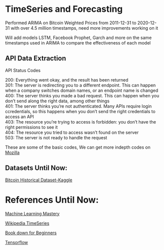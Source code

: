 # TimeSeries and Forecasting

<p> Performed ARIMA on Bitcoin Weighted Prices from 2011-12-31 to 2020-12-31 with over 4.5 million timestamps, need more improvements working on it </p>
<p>Will add models LSTM, Facebook Prophet, Garch and more on the same timestamps used in ARIMA to compare the effectiveness of each model</p>


## API Data Extraction

API Status Codes

<p>
  200: Everything went okay, and the result has been returned <br>
  301: The server is redirecting you to a different endpoint. This can happen when a company switches domain names, or an endpoint name is changed<br>
  400: The server thinks you made a bad request. This can happen when you don’t send along the right data, among other things<br>
  401: The server thinks you’re not authenticated. Many APIs require login ccredentials, so this happens when you don’t send the right credentials to access an API<br>
  403: The resource you’re trying to access is forbidden: you don’t have the right permissions to see it<br>
  404: The resource you tried to access wasn’t found on the server<br>
  503: The server is not ready to handle the request<br>
  
 These are some of the basic codes, We can get more indepth codes on <a href = https://developer.mozilla.org/en-US/docs/Web/HTTP/Status>Mozilla</a> </p> 
 
## Datasets Until Now:
<p><a href ="https://www.kaggle.com/mczielinski/bitcoin-historical-data"> Bitcoin Historical Dataset-Kaggle</a></p>

# References Until Now:

<p><a href = https://machinelearningmastery.com/time-series-forecasting/>Machine Learning Mastery</a> </p>
<p><a href = https://en.wikipedia.org/wiki/Time_series>Wikipedia TimeSeries</a> </p>
<p><a href = https://bookdown.org/JakeEsprabens/431-Time-Series/introduction-to-time-series.html>Book down for Beginners</a> </p>
<p><a href = https://www.tensorflow.org/tutorials/structured_data/time_series>Tensorflow</a> </p>
